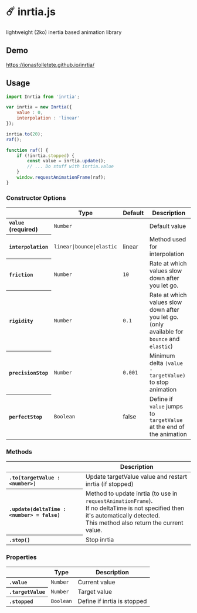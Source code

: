 # ☄️ inrtia.js 

lightweight (2ko) inertia based animation library

## Demo 
<https://jonasfolletete.github.io/inrtia/>

## Usage
```javascript
import Inrtia from 'inrtia';

var inrtia = new Inrtia({
	value : 0,
	interpolation : 'linear'
});

inrtia.to(20);
raf();

function raf() {
	if (!inrtia.stopped) {
		const value = inrtia.update(); 
		// ... Do stuff with inrtia.value
	}
	window.requestAnimationFrame(raf);
}

```


### Constructor Options
<table>
	<thead>
		<tr>
			<th></th>
			<th scope="col">Type</th>
			<th scope="col">Default</th>
			<th scope="col">Description</th>
		</tr>
	</thead>
	<tbody>
		<tr>
			<th scope="row" align="left"><code>value</code> (required)</th>
			<td><code>Number</code></td>
			<td></td>
			<td>Default value</td>
		</tr>
		<tr>
			<th scope="row" align="left"><code>interpolation</code></th>
			<td><code>linear|bounce|elastic</code></td>
			<td>linear</td>
			<td>Method used for interpolation</td>
		</tr>
		<tr>
			<th scope="row" align="left"><code>friction</code></th>
			<td><code>Number</code></td>
			<td><code>10</code></td>
			<td>Rate at which values slow down after you let go.</td>
		</tr>
		<tr>
			<th scope="row" align="left"><code>rigidity</code></th>
			<td><code>Number</code></td>
			<td><code>0.1</code></td>
			<td>Rate at which values slow down after you let go. (only available for <code>bounce</code> and <code>elastic</code>)</td>
		</tr>
		<tr>
			<th scope="row" align="left"><code>precisionStop</code></th>
			<td><code>Number</code></td>
			<td><code>0.001</code></td>
			<td>Minimum delta <code>(value - targetValue)</code> to stop animation</td>
		</tr>
		<tr>
			<th scope="row" align="left"><code>perfectStop</code></th>
			<td><code>Boolean</code></td>
			<td>false</td>
			<td>Define if <code>value</code> jumps to <code>targetValue</code> at the end of the animation</td>
		</tr>
	</tbody>
</table>


### Methods ###
<table>
	<thead>
		<tr>
			<th></th>
			<th scope="col">Description</th>
		</tr>
	</thead>
	<tbody>
		<tr>
			<th scope="row" align="left"><code>.to(targetValue : &lt;number&gt;)</code></th>
			<td>Update targetValue value and restart inrtia (if stopped)</td>
		</tr>
		<tr>
			<th scope="row" align="left"><code>.update(deltaTime : &lt;number&gt; = false)</code></th>
			<td>Method to update inrtia (to use in <code>requestAnimationFrame</code>). <br/>
			If no deltaTime is not specified then it's automatically detected.<br/>
			This method also return the current value.
			</td>
		</tr>
		<tr>
			<th scope="row" align="left"><code>.stop()</code></th>
			<td>Stop inrtia</td>
		</tr>
	</tbody>
</table>

### Properties
<table>
	<thead>
		<tr>
			<th></th>
			<th scope="col">Type</th>
			<th scope="col">Description</th>
		</tr>
	</thead>
	<tbody>
		<tr>
			<th scope="row" align="left"><code>.value</code></th>
			<td><code>Number</code></td>
			<td>Current value</td>
		</tr>
		<tr>
			<th scope="row" align="left"><code>.targetValue</code></th>
			<td><code>Number</code></td>
			<td>Target value</td>
		</tr>
		<tr>
			<th scope="row" align="left"><code>.stopped</code></th>
			<td><code>Boolean</code></td>
			<td>Define if inrtia is stopped </td>
		</tr>
	</tbody>
</table>

